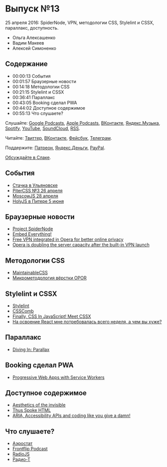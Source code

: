 # Выпуск №13

25 апреля 2016: SpiderNode, VPN, методологии CSS, Stylelint и CSSX, параллакс, доступность.

- Ольга Алексашенко
- Вадим Макеев
- Алексей Симоненко

## Содержание

- 00:00:13 События
- 00:01:57 Браузерные новости
- 00:14:18 Методологии CSS
- 00:21:15 Stylelint и CSSX
- 00:36:41 Параллакс
- 00:43:05 Booking сделал PWA
- 00:44:02 Доступное содержимое
- 00:55:13 Что слушаете?

Слушайте: [Google Podcasts](https://podcasts.google.com/?feed=aHR0cHM6Ly93ZWItc3RhbmRhcmRzLnJ1L3BvZGNhc3QvZmVlZC8), [Apple Podcasts](https://podcasts.apple.com/podcast/id1080500016), [ВКонтакте](https://vk.com/podcasts-32017543), [Яндекс.Музыка](https://music.yandex.ru/album/6245956), [Spotify](https://open.spotify.com/show/3rzAcADjpBpXt73L0epTjV), [YouTube](https://www.youtube.com/playlist?list=PLMBnwIwFEFHcwuevhsNXkFTcadeX5R1Go), [SoundCloud](https://soundcloud.com/web-standards), [RSS](https://web-standards.ru/podcast/feed/).

Читайте: [Твиттер](https://twitter.com/webstandards_ru), [ВКонтакте](https://vk.com/webstandards_ru), [Фейсбук](https://www.facebook.com/webstandardsru), [Телеграм](https://t.me/webstandards_ru).

Поддержите: [Патреон](https://www.patreon.com/webstandards_ru), [Яндекс.Деньги](https://money.yandex.ru/to/41001119329753), [PayPal](https://www.paypal.me/pepelsbey).

[Обсуждайте в Слаке](http://slack.web-standards.ru/).

## События

- [Стачка в Ульяновске](http://nastachku.ru/)
- [PiterCSS №3 26 апреля](https://pitercss.timepad.ru/event/318387/)
- [MoscowJS 28 апреля](http://moscowjs.ru/)
- [HolyJS в Питере 5 июня](http://holyjs.ru/)

## Браузерные новости

- [Project SpiderNode](https://ehsanakhgari.org/blog/2016-04-20/project-spidernode)
- [Embed Everything!](https://medium.com/p/9aeff6911da0)
- [Free VPN integrated in Opera for better online privacy](http://www.opera.com/blogs/desktop/2016/04/free-vpn-integrated-opera-for-windows-mac/)
- [Opera is doubling the server capacity after the built-in VPN launch](http://www.opera.com/blogs/news/2016/04/opera-doubling-server-capacity-vpn/)

## Методологии CSS

- [MaintainableCSS](http://maintainablecss.com/)
- [Микрометодология вёрстки OPOR](http://nano.sapegin.ru/all/opor-methodology)

## Stylelint и CSSX

- [Stylelint](https://css-tricks.com/stylelint/)
- [CSSComb](http://csscomb.com/)
- [Finally, CSS In JavaScript! Meet CSSX](https://www.smashingmagazine.com/2016/04/finally-css-javascript-meet-cssx/)
- [На освоение React мне потребовалась всего неделя, а чем вы хуже?](http://css-live.ru/articles/na-osvoenie-react-mne-potrebovalas-vsego-nedelya-a-chem-vy-xuzhe.html)

## Параллакс

- [Diving In: Parallax](https://youtu.be/lmZd7KlkJvc?list=PL08jItIqOb2r4k_v0WwIjwWptv5BTsBK1)

## Booking сделал PWA

- [Progressive Web Apps with Service Workers](http://blog.booking.com/progressive-web-apps-with-service-workers.html)

## Доступное содержимое

- [Aesthetics of the invisible](https://francescoschwarz.de/en/blog/aesthetics-of-the-invisible/)
- [Thus Spoke HTML](https://www.paciellogroup.com/blog/2015/10/thus-spoke-html/)
- [ARIA, Accessibility APIs and coding like you give a damn!](https://vimeo.com/134451991)

## Что слушаете?

- [Аэростат](https://itunes.apple.com/ru/podcast/aerostat/id1069719490)
- [Frontflip Podcast](http://frontflip.me/)
- [RadioJS](https://radiojs.ru/)
- [Радио-Т](https://radio-t.com/)
